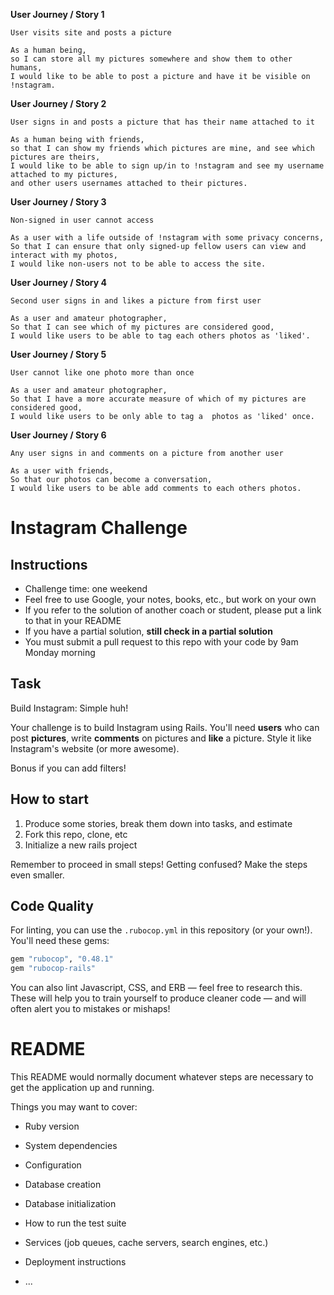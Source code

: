 **User Journey / Story 1**
```
User visits site and posts a picture
```
```
As a human being,
so I can store all my pictures somewhere and show them to other humans,
I would like to be able to post a picture and have it be visible on !nstagram.
```
**User Journey / Story 2**
```
User signs in and posts a picture that has their name attached to it
```
```
As a human being with friends,
so that I can show my friends which pictures are mine, and see which pictures are theirs,
I would like to be able to sign up/in to !nstagram and see my username attached to my pictures,
and other users usernames attached to their pictures.
```
**User Journey / Story 3**
```
Non-signed in user cannot access
```
```
As a user with a life outside of !nstagram with some privacy concerns,
So that I can ensure that only signed-up fellow users can view and interact with my photos,
I would like non-users not to be able to access the site.
```
**User Journey / Story 4**
```
Second user signs in and likes a picture from first user
```
```
As a user and amateur photographer,
So that I can see which of my pictures are considered good,
I would like users to be able to tag each others photos as 'liked'.
```
**User Journey / Story 5**
```
User cannot like one photo more than once
```
```
As a user and amateur photographer,
So that I have a more accurate measure of which of my pictures are considered good,
I would like users to be only able to tag a  photos as 'liked' once.
```
**User Journey / Story 6**
```
Any user signs in and comments on a picture from another user
```
```
As a user with friends,
So that our photos can become a conversation,
I would like users to be able add comments to each others photos.
```



Instagram Challenge
===================

## Instructions

* Challenge time: one weekend
* Feel free to use Google, your notes, books, etc., but work on your own
* If you refer to the solution of another coach or student, please put a link to that in your README
* If you have a partial solution, **still check in a partial solution**
* You must submit a pull request to this repo with your code by 9am Monday morning

## Task

Build Instagram: Simple huh!

Your challenge is to build Instagram using Rails. You'll need **users** who can post **pictures**, write **comments** on pictures and **like** a picture. Style it like Instagram's website (or more awesome).

Bonus if you can add filters!

## How to start

1. Produce some stories, break them down into tasks, and estimate
2. Fork this repo, clone, etc
3. Initialize a new rails project

Remember to proceed in small steps! Getting confused? Make the steps even smaller.

## Code Quality

For linting, you can use the `.rubocop.yml` in this repository (or your own!).
You'll need these gems:

```ruby
gem "rubocop", "0.48.1"
gem "rubocop-rails"
```

You can also lint Javascript, CSS, and ERB — feel free to research this. These
will help you to train yourself to produce cleaner code — and will often alert
you to mistakes or mishaps!


# README

This README would normally document whatever steps are necessary to get the
application up and running.

Things you may want to cover:

* Ruby version

* System dependencies

* Configuration

* Database creation

* Database initialization

* How to run the test suite

* Services (job queues, cache servers, search engines, etc.)

* Deployment instructions

* ...

